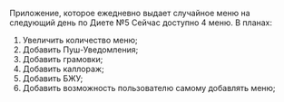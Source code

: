 Приложение, которое ежедневно выдает случайное меню на следующий день по Диете №5
Сейчас доступно 4 меню.
В планах:
1) Увеличить количество меню;
2) Добавить Пуш-Уведомления;
3) Добавить грамовки; 
4) Добавить каллораж; 
5) Добавить БЖУ; 
6) Добавить возможность пользователю самому добавлять меню;

